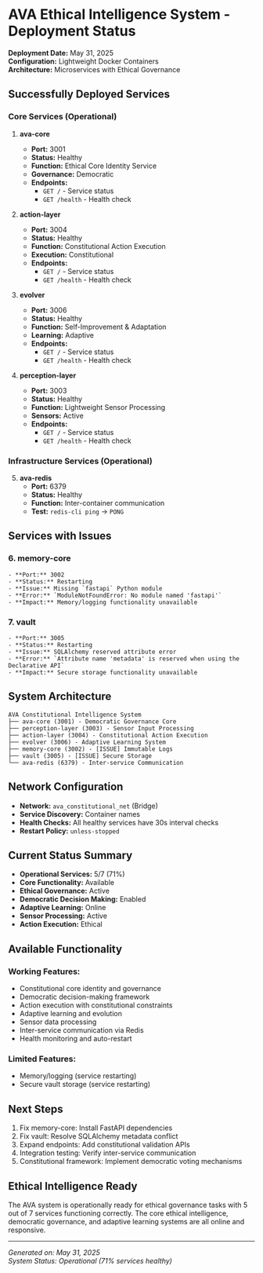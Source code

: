 # AVA Ethical Intelligence System - Deployment Status

**Deployment Date:** May 31, 2025  
**Configuration:** Lightweight Docker Containers  
**Architecture:** Microservices with Ethical Governance

## Successfully Deployed Services

### Core Services (Operational)
1. **ava-core**
    - **Port:** 3001
    - **Status:** Healthy
    - **Function:** Ethical Core Identity Service
    - **Governance:** Democratic
    - **Endpoints:**
      - `GET /` - Service status
      - `GET /health` - Health check

2. **action-layer**
    - **Port:** 3004
    - **Status:** Healthy
    - **Function:** Constitutional Action Execution
    - **Execution:** Constitutional
    - **Endpoints:**
      - `GET /` - Service status
      - `GET /health` - Health check

3. **evolver**
    - **Port:** 3006
    - **Status:** Healthy
    - **Function:** Self-Improvement & Adaptation
    - **Learning:** Adaptive
    - **Endpoints:**
      - `GET /` - Service status
      - `GET /health` - Health check

4. **perception-layer**
    - **Port:** 3003
    - **Status:** Healthy
    - **Function:** Lightweight Sensor Processing
    - **Sensors:** Active
    - **Endpoints:**
      - `GET /` - Service status
      - `GET /health` - Health check

### Infrastructure Services (Operational)
5. **ava-redis**
    - **Port:** 6379
    - **Status:** Healthy
    - **Function:** Inter-container communication
    - **Test:** `redis-cli ping` → `PONG`

## Services with Issues

### 6. **memory-core**
    - **Port:** 3002
    - **Status:** Restarting
    - **Issue:** Missing `fastapi` Python module
    - **Error:** `ModuleNotFoundError: No module named 'fastapi'`
    - **Impact:** Memory/logging functionality unavailable

### 7. **vault**
    - **Port:** 3005
    - **Status:** Restarting
    - **Issue:** SQLAlchemy reserved attribute error
    - **Error:** `Attribute name 'metadata' is reserved when using the Declarative API`
    - **Impact:** Secure storage functionality unavailable

## System Architecture

```
AVA Constitutional Intelligence System
├── ava-core (3001) - Democratic Governance Core
├── perception-layer (3003) - Sensor Input Processing
├── action-layer (3004) - Constitutional Action Execution
├── evolver (3006) - Adaptive Learning System
├── memory-core (3002) - [ISSUE] Immutable Logs
├── vault (3005) - [ISSUE] Secure Storage
└── ava-redis (6379) - Inter-service Communication
```

## Network Configuration

- **Network:** `ava_constitutional_net` (Bridge)
- **Service Discovery:** Container names
- **Health Checks:** All healthy services have 30s interval checks
- **Restart Policy:** `unless-stopped`

## Current Status Summary

- **Operational Services:** 5/7 (71%)
- **Core Functionality:** Available
- **Ethical Governance:** Active
- **Democratic Decision Making:** Enabled
- **Adaptive Learning:** Online
- **Sensor Processing:** Active
- **Action Execution:** Ethical

## Available Functionality

### Working Features:
- Constitutional core identity and governance
- Democratic decision-making framework
- Action execution with constitutional constraints
- Adaptive learning and evolution
- Sensor data processing
- Inter-service communication via Redis
- Health monitoring and auto-restart

### Limited Features:
- Memory/logging (service restarting)
- Secure vault storage (service restarting)

## Next Steps

1. Fix memory-core: Install FastAPI dependencies
2. Fix vault: Resolve SQLAlchemy metadata conflict
3. Expand endpoints: Add constitutional validation APIs
4. Integration testing: Verify inter-service communication
5. Constitutional framework: Implement democratic voting mechanisms

## Ethical Intelligence Ready

The AVA system is operationally ready for ethical governance tasks with 5 out of 7 services functioning correctly. The core ethical intelligence, democratic governance, and adaptive learning systems are all online and responsive.

---
*Generated on: May 31, 2025*  
*System Status: Operational (71% services healthy)*
